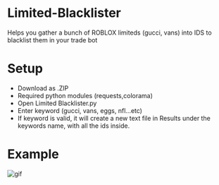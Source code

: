 # Limited-Blacklister
Helps you gather a bunch of ROBLOX limiteds (gucci, vans) into IDS to blacklist them in your trade bot

# Setup
- Download as .ZIP
- Required python modules (requests,colorama)
- Open Limited Blacklister.py
- Enter keyword (gucci, vans, eggs, nfl...etc)
- If keyword is valid, it will create a new text file in Results under the keywords name, with all the ids inside.

# Example 

![gif](https://imgur.com/a/j4BuLBd)
